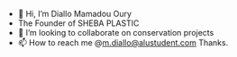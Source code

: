 - 👋 Hi, I’m Diallo Mamadou Oury
- The Founder of SHEBA PLASTIC
- 💞️ I’m looking to collaborate on conservation projects
- 📫 How to reach me @m.diallo@alustudent.com
Thanks.
